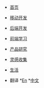 <!--
 * @Author: your name
 * @Date: 2020-10-31 17:57:11
 * @LastEditTime: 2020-10-31 18:06:18
 * @LastEditors: Please set LastEditors
 * @Description: In User Settings Edit
 * @FilePath: /Blogs/_navbar.md
-->

* [首页](zh-cn/)
* [移动开发](zh-cn/mobileDev/)
* [后端开发](zh-cn/backendDev)
* [前端学习](zh-cn/frontendDev)
* [产品研究](zh-cn/product)
* [灵感收集](zh-cn/ideas)
* [生活](zh-cn/story)

* 翻译
  *[En](en/)
  *[中文](zh-cn/)


